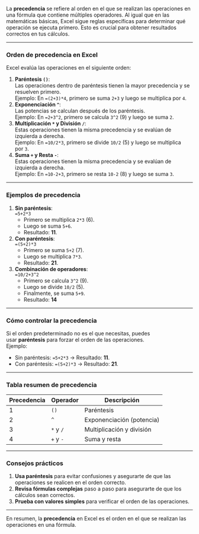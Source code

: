 La **precedencia** se refiere al orden en el que se realizan las operaciones en una fórmula que contiene múltiples operadores. Al igual que en las matemáticas básicas, Excel sigue reglas específicas para determinar qué operación se ejecuta primero. Esto es crucial para obtener resultados correctos en tus cálculos.

---
### **Orden de precedencia en Excel**
Excel evalúa las operaciones en el siguiente orden:
1. **Paréntesis `()`**:  
    Las operaciones dentro de paréntesis tienen la mayor precedencia y se resuelven primero.  
    Ejemplo: En `=(2+3)*4`, primero se suma `2+3` y luego se multiplica por `4`.
2. **Exponenciación `^`**:  
    Las potencias se calculan después de los paréntesis.  
    Ejemplo: En `=2+3^2`, primero se calcula `3^2` (9) y luego se suma `2`.
3. **Multiplicación `*` y División `/`**:  
    Estas operaciones tienen la misma precedencia y se evalúan de izquierda a derecha.  
    Ejemplo: En `=10/2*3`, primero se divide `10/2` (5) y luego se multiplica por `3`.
4. **Suma `+` y Resta `-`**:  
    Estas operaciones tienen la misma precedencia y se evalúan de izquierda a derecha.  
    Ejemplo: En `=10-2+3`, primero se resta `10-2` (8) y luego se suma `3`.

---
### **Ejemplos de precedencia**

1. **Sin paréntesis**:  
    `=5+2*3`
    - Primero se multiplica `2*3` (6).
    - Luego se suma `5+6`.
    - Resultado: **11**.
2. **Con paréntesis**:  
    `=(5+2)*3`
    - Primero se suma `5+2` (7).
    - Luego se multiplica `7*3`.
    - Resultado: **21**.
3. **Combinación de operadores**:  
    `=10/2+3^2`
    - Primero se calcula `3^2` (9).
    - Luego se divide `10/2` (5).
    - Finalmente, se suma `5+9`.
    - Resultado: **14**
---
### **Cómo controlar la precedencia**
Si el orden predeterminado no es el que necesitas, puedes usar **paréntesis** para forzar el orden de las operaciones.  
Ejemplo:
- Sin paréntesis: `=5+2*3` → Resultado: **11**.
- Con paréntesis: `=(5+2)*3` → Resultado: **21**.
---
### **Tabla resumen de precedencia**

| Precedencia | Operador  | Descripción               |
| ----------- | --------- | ------------------------- |
| 1           | `()`      | Paréntesis                |
| 2           | `^`       | Exponenciación (potencia) |
| 3           | `*` y `/` | Multiplicación y división |
| 4           | `+` y `-` | Suma y resta              |

---
### **Consejos prácticos**
1. **Usa paréntesis** para evitar confusiones y asegurarte de que las operaciones se realicen en el orden correcto.
2. **Revisa fórmulas complejas** paso a paso para asegurarte de que los cálculos sean correctos.
3. **Prueba con valores simples** para verificar el orden de las operaciones.
---
En resumen, la **precedencia** en Excel es el orden en el que se realizan las operaciones en una fórmula.